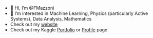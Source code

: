 - 👋 Hi, I’m @FMazzoni
- 👀 I’m interested in Machine Learning, Physics (particularly Active Systems), Data Analysis, Mathematics
- Check out my [website](https://fmazzoni.github.io/)
- Check out my Kaggle [Portfolio](https://github.com/FMazzoni/Kaggle) or [Profile](https://www.kaggle.com/fernandomazzoni) page


